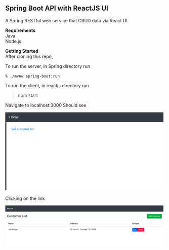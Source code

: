 
## Spring Boot API with ReactJS UI</br>
A Spring RESTful web service that CRUD data via React UI.

**Requirements**</br>
Java</br>
Node.js

**Getting Started** </br>
After cloning this repo,

To run the server, in Spring directory run
```shell
% ./mvnw spring-boot:run
```

To run the client, in reactjs directory run
> npm start

Navigate to localhost:3000
Should see

<img src="mockup/Home.png" width ="500">

Clicking on the link

<img src="mockup/CustomerList.png" width ="500">


